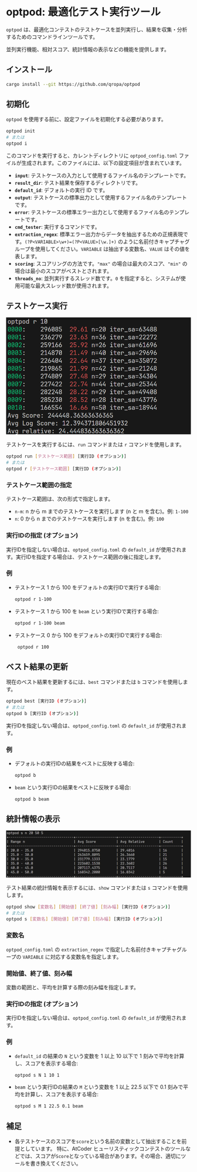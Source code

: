 # optpod: 最適化テスト実行ツール

`optpod` は、最適化コンテストのテストケースを並列実行し、結果を収集・分析するためのコマンドラインツールです。

並列実行機能、相対スコア、統計情報の表示などの機能を提供します。

## インストール

```bash
cargo install --git https://github.com/qropa/optpod
```

## 初期化

`optpod` を使用する前に、設定ファイルを初期化する必要があります。

```bash
optpod init
# または
optpod i
```

このコマンドを実行すると、カレントディレクトリに `optpod_config.toml` ファイルが生成されます。このファイルには、以下の設定項目が含まれています。

*   **`input`**: テストケースの入力として使用するファイル名のテンプレートです。
*   **`result_dir`**: テスト結果を保存するディレクトリです。
*   **`default_id`**: デフォルトの実行 ID です。
*   **`output`**: テストケースの標準出力として使用するファイル名のテンプレートです。
*   **`error`**: テストケースの標準エラー出力として使用するファイル名のテンプレートです。 
*   **`cmd_tester`**: 実行するコマンドです。
*   **`extraction_regex`**: 標準エラー出力からデータを抽出するための正規表現です。`(?P<VARIABLE>\w+)=(?P<VALUE>[\w.]+)` のように名前付きキャプチャグループを使用してください。`VARIABLE` は抽出する変数名、`VALUE` はその値を表します。
*   **`scoring`**: スコアリングの方法です。`"max"` の場合は最大のスコア、`"min"` の場合は最小のスコアがベストとされます。
*   **`threads_no`**: 並列実行するスレッド数です。`0` を指定すると、システムが使用可能な最大スレッド数が使用されます。

## テストケース実行

![実行結果の画像](./img/run.png)

テストケースを実行するには、`run` コマンドまたは `r` コマンドを使用します。

```bash
optpod run [テストケース範囲] [実行ID (オプション)]
# または
optpod r [テストケース範囲] [実行ID (オプション)]
```

### テストケース範囲の指定

テストケース範囲は、次の形式で指定します。

*   `n-m`: n から m までのテストケースを実行します (n と m を含む)。例: `1-100`
*   `n`: 0 から n までのテストケースを実行します (n を含む)。例: `100`

### 実行IDの指定 (オプション)

実行IDを指定しない場合は、`optpod_config.toml` の `default_id` が使用されます。実行IDを指定する場合は、テストケース範囲の後に指定します。

### 例

*   テストケース 1 から 100 をデフォルトの実行IDで実行する場合:
    ```bash
    optpod r 1-100
    ```
*   テストケース 1 から 100 を `beam` という実行IDで実行する場合:
    ```bash
    optpod r 1-100 beam
    ```
*   テストケース 0 から 100 をデフォルトの実行IDで実行する場合:
    ```bash
     optpod r 100
    ```

## ベスト結果の更新

現在のベスト結果を更新するには、`best` コマンドまたは `b` コマンドを使用します。

```bash
optpod best [実行ID (オプション)]
# または
optpod b [実行ID (オプション)]
```

実行IDを指定しない場合は、`optpod_config.toml` の `default_id` が使用されます。

### 例

*   デフォルトの実行IDの結果をベストに反映する場合:
    ```bash
    optpod b
    ```
*   `beam` という実行IDの結果をベストに反映する場合:
    ```bash
    optpod b beam
    ```

## 統計情報の表示

![統計情報の画像](./img/show.png)

テスト結果の統計情報を表示するには、`show` コマンドまたは `s` コマンドを使用します。

```bash
optpod show [変数名] [開始値] [終了値] [刻み幅] [実行ID (オプション)]
# または
optpod s [変数名] [開始値] [終了値] [刻み幅] [実行ID (オプション)]
```

### 変数名

`optpod_config.toml` の `extraction_regex` で指定した名前付きキャプチャグループの `VARIABLE` に対応する変数名を指定します。

### 開始値、終了値、刻み幅

変数の範囲と、平均を計算する際の刻み幅を指定します。

### 実行IDの指定 (オプション)

実行IDを指定しない場合は、`optpod_config.toml` の `default_id` が使用されます。

### 例

*   `default_id` の結果の `N` という変数を 1 以上 10 以下で 1 刻みで平均を計算し、スコアを表示する場合:
    ```bash
    optpod s N 1 10 1
    ```
*   `beam` という実行IDの結果の `M` という変数を 1 以上 22.5 以下で 0.1 刻みで平均を計算し、スコアを表示する場合:
    ```bash
    optpod s M 1 22.5 0.1 beam
    ```

## 補足

*   各テストケースのスコアを`score`という名前の変数として抽出することを前提としています。
特に、AtCoder ヒューリスティックコンテストのツールなどでは、スコアが`Score`となっている場合があります。その場合、適切にツールを書き換えてください。
